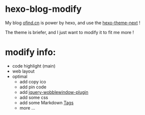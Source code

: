 # hexo-blog-modify

My blog [ofind.cn](http://ofind.cn) is power by hexo, and use the [hexo-theme-next](https://github.com/iissnan/hexo-theme-next) !

The theme is briefer, and I just want to modify it to fit me more !  

# modify info:
- code highlight (main)
- web layout
- optimal 
   - add copy ico
   - add pin code
   - add [jquery-wobblewindow-plugin](https://github.com/zhuzhuyule/jquery-wobblewindow-plugin)
   - add some css
   - add some Markdown [Tags](https://github.com/zhuzhuyule/hexo-blog-modify/tree/master/themes/next/scripts/tags)
   - more ...


